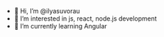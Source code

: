 - 👋 Hi, I’m @ilyasuvorau
- 👀 I’m interested in js, react, node.js development
- 🌱 I’m currently learning Angular

<!---
ilyasuvorau/ilyasuvorau is a ✨ special ✨ repository because its `README.md` (this file) appears on your GitHub profile.
You can click the Preview link to take a look at your changes.
--->
